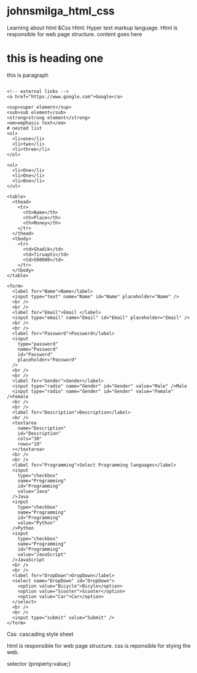 # johnsmilga_html_css

Learning about html &amp;Css
Html: Hyper text markup language.
Html is responsible for web page structure.
<element>content goes here </element>

<!DOCTYPE html>
<html lang="en">
  <head>
    <meta charset="UTF-8" />
    <meta http-equiv="X-UA-Compatible" content="IE=edge" />
    <meta name="viewport" content="width=device-width, initial-scale=1.0" />
    <title>My favourite Website</title>
    <style>
      .bg {
        color: red;
        background-color: blue;
        padding: 10px;
        margin: 10px;
      }
    </style>
  </head>
  <body>
    <h1>this is heading one</h1>
    <p>this is paragraph</p>
    <img src="" alt="" />
    <br />

    <!-- external links -->
    <a href="https://www.google.com">Google</a>

    <sup>super element</sup>
    <sub>sub element</sub>
    <strong>strong element</strong>
    <em>emphasis text</em>
    # nested list
    <ol>
      <li>one</li>
      <li>two</li>
      <li>three</li>
    </ol>

    <ul>
      <li>One</li>
      <li>One</li>
      <li>One</li>
    </ul>

    <table>
      <thead>
        <tr>
          <th>Name</th>
          <th>Place</th>
          <th>Money</th>
        </tr>
      </thead>
      <tbody>
        <tr>
          <td>Shadik</td>
          <td>Tiruapti</td>
          <td>500000</td>
        </tr>
      </tbody>
    </table>

    <form>
      <label for="Name">Name</label>
      <input type="text" name="Name" id="Name" placeholder="Name" />
      <br />
      <br />
      <label for="Email">Email </label>
      <input type="email" name="Email" id="Email" placeholder="Email" />
      <br />
      <br />
      <label for="Password">Password</label>
      <input
        type="password"
        name="Password"
        id="Password"
        placeholder="Password"
      />
      <br />
      <br />
      <label for="Gender">Gender</label>
      <input type="radio" name="Gender" id="Gender" value="Male" />Male
      <input type="radio" name="Gender" id="Gender" value="Female" />Female
      <br />
      <br />
      <label for="Description">Description</label>
      <br />
      <textarea
        name="Description"
        id="Description"
        cols="30"
        rows="10"
      ></textarea>
      <br />
      <br />
      <label for="Programming">Select Programming languages</label>
      <input
        type="checkbox"
        name="Programming"
        id="Programming"
        value="Java"
      />Java
      <input
        type="checkbox"
        name="Programming"
        id="Programming"
        value="Python"
      />Python
      <input
        type="checkbox"
        name="Programming"
        id="Programming"
        value="JavaScript"
      />JavaScript
      <br />
      <br />
      <label for="DropDown">DropDown</label>
      <select name="DropDown" id="DropDown">
        <option value="Bicycle">Bicyle</option>
        <option value="Scooter">Scooter</option>
        <option value="Car">Car</option>
      </select>
      <br />
      <br />
      <input type="submit" value="Submit" />
    </form>

  </body>
</html>

Css: cascading style sheet

html is responsible for web page structure.
css is reponsible for stying the web.

selector {property:value;}
